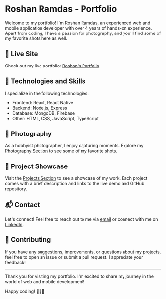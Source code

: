 # Roshan Ramdas - Portfolio

Welcome to my portfolio! I'm Roshan Ramdas, an experienced web and mobile application developer with over 4 years of hands-on experience. Apart from coding, I have a passion for photography, and you'll find some of my favorite shots here as well.

## 🚀 Live Site

Check out my live portfolio: [Roshan's Portfolio](https://roshan-portfolio-sepia.vercel.app/)

## 📱 Technologies and Skills

I specialize in the following technologies:

- Frontend: React, React Native
- Backend: Node.js, Express
- Database: MongoDB, Firebase
- Other: HTML, CSS, JavaScript, TypeScript

## 📸 Photography

As a hobbyist photographer, I enjoy capturing moments. Explore my [Photography Section](https://roshan-portfolio-sepia.vercel.app/projects) to see some of my favorite shots.

## 📂 Project Showcase

Visit the [Projects Section](https://roshan-portfolio-sepia.vercel.app/projects) to see a showcase of my work. Each project comes with a brief description and links to the live demo and GitHub repository.

## 📬 Contact

Let's connect! Feel free to reach out to me via [email](mailto:roshanramdas@gmail.com) or connect with me on [LinkedIn](https://www.linkedin.com/in/roshanramdas/).

## 🤝 Contributing

If you have any suggestions, improvements, or questions about my projects, feel free to open an issue or submit a pull request. I appreciate your feedback!

---

Thank you for visiting my portfolio. I'm excited to share my journey in the world of web and mobile development!

Happy coding! 👨‍💻📸
